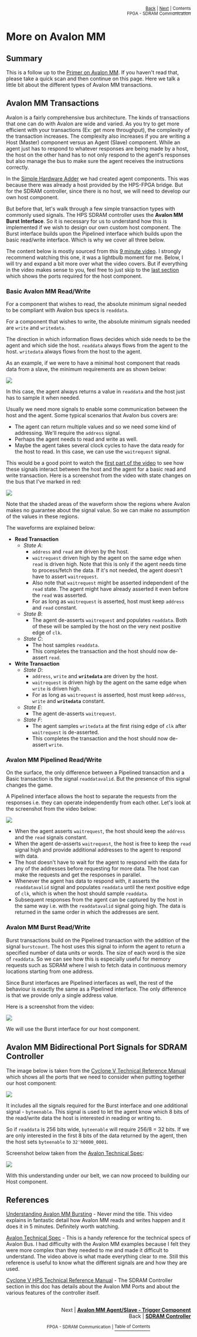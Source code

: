 <p align="right"><sup><a href="FPGA-SDRAM-Communication_-SDRAM-Controller.md">Back</a> | <a href="FPGA-SDRAM-Communication_-Avalon-MM-Agent-Slave-Trigger-Component.md">Next</a> | </sup><a href="../README.md#fpga---sdram-communication"><sup>Contents</sup></a>
<br/>
<sup>FPGA - SDRAM Communication</sup></p>

# More on Avalon MM

## Summary

This is a follow up to the [Primer on Avalon MM](https://github.com/zangman/de10-nano/wiki/Simple-Hardware-Adder:-Primer-on-Avalon-Memory-Map-Interface). If you haven't read that, please take a quick scan and then continue on this page. Here we talk a little bit about the different types of Avalon MM transactions.

## Avalon MM Transactions

Avalon is a fairly comprehensive bus architecture. The kinds of transactions that one can do with Avalon are wide and varied. As you try to get more efficient with your transactions (Ex: get more throughput), the complexity of the transaction increases. The complexity also increases if you are writing a Host (Master) component versus an Agent (Slave) component. While an agent just has to respond to whatever responses are being made by a host, the host on the other hand has to not only respond to the agent's responses but also manage the bus to make sure the agent receives the instructions correctly.

In the [Simple Hardware Adder](https://github.com/zangman/de10-nano/wiki/Simple-Hardware-Adder:-Custom-Avalon-MM-Components) we had created agent components. This was because there was already a host provided by the HPS-FPGA bridge. But for the SDRAM controller, since there is no host, we will need to develop our own host component.

But before that, let's walk through a few simple transaction types with commonly used signals. The HPS SDRAM controller uses the **Avalon MM Burst Interface**. So it is necessary for us to understand how this is implemented if we wish to design our own custom host component. The Burst interface builds upon the Pipelined interface which builds upon the basic read/write interface. Which is why we cover all three below.

The content below is mostly sourced from this [9 minute video](https://www.youtube.com/watch?v=8GAqT3nzHeQ). I strongly recommend watching this one, it was a lightbulb moment for me. Below, I will try and expand a bit more over what the video covers. But if everything in the video makes sense to you, feel free to just skip to the [last section](https://github.com/zangman/de10-nano/wiki/FPGA-SDRAM-Communication:-More-about-the-Avalon-Memory-Mapped-Interface#avalon-mm-bidirectional-port-signals-for-sdram-controller) which shows the ports required for the host component.

### Basic Avalon MM Read/Write

For a component that wishes to read, the absolute minimum signal needed to be compliant with Avalon bus specs is `readdata`.

For a component that wishes to write, the absolute minimum signals needed are `write` and `writedata`.

The direction in which information flows decides which side needs to be the agent and which side the host. `readdata` always flows from the agent to the host. `writedata` always flows from the host to the agent.

As an example, if we were to have a minimal host component that reads data from a slave, the minimum requirements are as shown below:

![](images/avalon_mm_simplest_read.png)

In this case, the agent always returns a value in `readdata` and the host just has to sample it when needed.

Usually we need more signals to enable some communication between the host and the agent. Some typical scenarios that Avalon bus covers are:

- The agent can return multiple values and so we need some kind of addressing. We'll require the `address` signal.
- Perhaps the agent needs to read and write as well.
- Maybe the agent takes several clock cycles to have the data ready for the host to read. In this case, we can use the `waitrequest` signal.

This would be a good point to watch the [first part of the video](https://www.youtube.com/watch?v=8GAqT3nzHeQ) to see how these signals interact between the host and the agent for a basic read and write transaction. Here is a screenshot from the video with state changes on the bus that I've marked in red:

![](images/avalon_mm_basic_read.png)

Note that the shaded areas of the waveform show the regions where Avalon makes no guarantee about the signal value. So we can make no assumption of the values in these regions.

The waveforms are explained below:

- **Read Transaction**
  - _State A_:
    - `address` and `read` are driven by the host.
    - `waitrequest` driven high by the agent on the same edge when `read` is driven high. Note that this is only if the agent needs time to process/fetch the data. If it's not needed, the agent doesn't have to assert `waitrequest`.
    - Also note that `waitrequest` might be asserted independent of the `read` state. The agent might have already asserted it even before the `read` was asserted.
    - For as long as `waitrequest` is asserted, host must keep `address` and `read` constant.
  - _State B_:
    - The agent de-asserts `waitrequest` and populates `readdata`. Both of these will be sampled by the host on the very next positive edge of `clk`.
  - _State C_:
    - The host samples `readdata`.
    - This completes the transaction and the host should now de-assert `read`.
- **Write Transaction**
  - _State D_:
    - `address`, `write` and **`writedata`** are driven by the host.
    - `waitrequest` is driven high by the agent on the same edge when `write` is driven high.
    - For as long as `waitrequest` is asserted, host must keep `address`, `write` and **`writedata`** constant.
  - _State E_:
    - The agent de-asserts `waitrequest`.
  - _State F_:
    - The agent samples `writedata` at the first rising edge of `clk` after `waitrequest` is de-asserted.
    - This completes the transaction and the host should now de-assert `write`.

### Avalon MM Pipelined Read/Write

On the surface, the only difference between a Pipelined transaction and a Basic transaction is the signal `readdatavalid`. But the presence of this signal changes the game.

A Pipelined interface allows the host to separate the requests from the responses i.e. they can operate independently from each other. Let's look at the screenshot from the video below:

![](images/avalon_mm_pipelined_read.png)

- When the agent asserts `waitrequest`, the host should keep the `address` and the `read` signals constant.
- When the agent de-asserts `waitrequest`, the host is free to keep the `read` signal high and provide additional addresses to the agent to respond with data.
- The host doesn't have to wait for the agent to respond with the data for any of the addresses before requesting for more data. The host can make the requests and get the responses in parallel.
- Whenever the agent has data to respond with, it asserts the `readdatavalid` signal and populates `readdata` until the next positive edge of `clk`, which is when the host should sample `readdata`.
- Subsequent responses from the agent can be captured by the host in the same way i.e. with the `readdatavalid` signal going high. The data is returned in the same order in which the addresses are sent.

### Avalon MM Burst Read/Write

Burst transactions build on the Pipelined transaction with the addition of the signal `burstcount`. The host uses this signal to inform the agent to return a specified number of data units or words. The size of each word is the size of `readdata`. So we can see how this is especially useful for memory requests such as SDRAM where I wish to fetch data in continuous memory locations starting from one address.

Since Burst interfaces are Pipelined interfaces as well, the rest of the behaviour is exactly the same as a Pipelined interface. The only difference is that we provide only a single address value.

Here is a screenshot from the video:

![](images/avalon_mm_burst_read.png)

We will use the Burst interface for our host component.

## Avalon MM Bidirectional Port Signals for SDRAM Controller

The image below is taken from the [Cyclone V Technical Reference Manual](https://www.intel.com/content/dam/www/programmable/us/en/pdfs/literature/hb/cyclone-v/cv_54001.pdf) which shows all the ports that we need to consider when putting together our host component:

![](images/avalon_mm_signals.png)

It includes all the signals required for the Burst interface and one additional signal - `byteenable`. This signal is used to let the agent know which 8 bits of the read/write data the host is interested in reading or writing to.

So if `readdata` is 256 bits wide, `byteenable` will require 256/8 = 32 bits. If we are only interested in the first 8 bits of the data returned by the agent, then the host sets `byteenable` to `32'h0000_0001`.

Screenshot below taken from the [Avalon Technical Spec](https://www.intel.com/content/dam/www/programmable/us/en/pdfs/literature/manual/mnl_avalon_spec.pdf):

![](images/byteenable.png)

With this understanding under our belt, we can now proceed to building our Host component.

## References

[Understanding Avalon MM Bursting](https://www.youtube.com/watch?v=8GAqT3nzHeQ) - Never mind the title. This video explains in fantastic detail how Avalon MM reads and writes happen and it does it in 5 minutes. Definitely worth watching.

[Avalon Technical Spec](https://www.intel.com/content/dam/www/programmable/us/en/pdfs/literature/manual/mnl_avalon_spec.pdf) - This is a handy reference for the technical specs of Avalon Bus. I had difficulty with the Avalon MM examples because I felt they were more complex than they needed to me and made it difficult to understand. The video above is what made everything clear to me. Still this reference is useful to know what the different signals are and how they are used.

[Cyclone V HPS Technical Reference Manual](https://www.intel.com/content/dam/www/programmable/us/en/pdfs/literature/hb/cyclone-v/cv_54001.pdf) - The SDRAM Controller section in this doc has details about the Avalon MM Ports and about the various features of the controller itself.

##

<p align="right">Next | <b><a href="FPGA-SDRAM-Communication_-Avalon-MM-Agent-Slave-Trigger-Component.md">Avalon MM Agent/Slave - Trigger Component</a></b>
<br/>
Back | <b><a href="FPGA-SDRAM-Communication_-SDRAM-Controller.md">SDRAM Controller</a></p>
</b><p align="center"><sup>FPGA - SDRAM Communication | </sup><a href="../README.md#fpga---sdram-communication"><sup>Table of Contents</sup></a></p>
